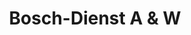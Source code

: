 ---
title: "Bosch-Dienst A & W"
url: /leer-ostfriesland/bosch-dienst-a-und-w/
shop: Autowerkstatt
---